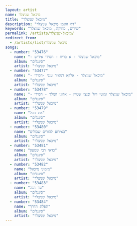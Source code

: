 ```yaml
---
layout: artist
name: מיכאל שניצלר
title: "מיכאל שניצלר"
description: "דף האמן מיכאל שניצלר"
keywords: "שירים, מוזיקה, מיכאל שניצלר"
permalink: /artists/מיכאל-שניצלר/
redirect_from:
  - /artists/list/מיכאל שניצלר
songs:
  - number: "53476"
    name: "- מיכאל שניצלר - א בריוו - חסידי אידיש"
    album: "סינגלים"
    artist: "מיכאל שניצלר"
  - number: "53477"
    name: "- מיכאל שניצלר - אלקא דמאיר ענני -חסידי"
    album: "סינגלים"
    artist: "מיכאל שניצלר"
  - number: "53478"
    name: "- מיכאל שניצלר ומוטי ויזל ובנצי שטיין - אדוני המלך - חסידי"
    album: "סינגלים"
    artist: "מיכאל שניצלר"
  - number: "53479"
    name: "את הכל"
    album: "סינגלים"
    artist: "מיכאל שניצלר"
  - number: "53480"
    name: "באירוע להורים שכולים"
    album: "סינגלים"
    artist: "מיכאל שניצלר"
  - number: "53481"
    name: "כדאי רבי שמעון"
    album: "סינגלים"
    artist: "מיכאל שניצלר"
  - number: "53482"
    name: "מימיני מיכאל"
    album: "סינגלים"
    artist: "מיכאל שניצלר"
  - number: "53483"
    name: "עד הנה"
    album: "סינגלים"
    artist: "מיכאל שניצלר"
  - number: "53484"
    name: "תפלת הדרך"
    album: "סינגלים"
    artist: "מיכאל שניצלר"
---
```

